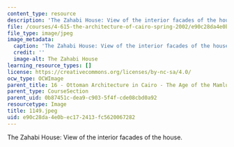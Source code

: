```yaml
---
content_type: resource
description: 'The Zahabi House: View of the interior facades of the house.'
file: /courses/4-615-the-architecture-of-cairo-spring-2002/e90c28da4e0bec172413fc5620067282_1149.jpeg
file_type: image/jpeg
image_metadata:
  caption: 'The Zahabi House: View of the interior facades of the house.'
  credit: ''
  image-alt: The Zahabi House
learning_resource_types: []
license: https://creativecommons.org/licenses/by-nc-sa/4.0/
ocw_type: OCWImage
parent_title: 16 - Ottoman Architecture in Cairo - The Age of the Mamluk Beys
parent_type: CourseSection
parent_uid: 0b87451c-dea9-c903-5f4f-cde08cbd0a92
resourcetype: Image
title: 1149.jpeg
uid: e90c28da-4e0b-ec17-2413-fc5620067282
---
```

The Zahabi House: View of the interior facades of the house.